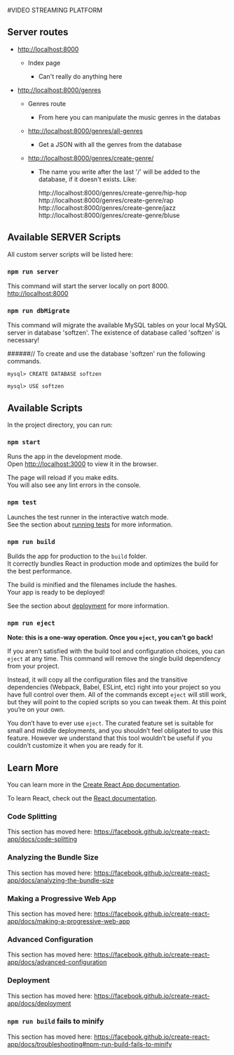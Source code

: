 #VIDEO STREAMING PLATFORM

## Server routes
- [http://localhost:8000](http://localhost:8000)

    - Index page

        - Can't really do anything here

- [http://localhost:8000/genres](http://localhost:8000/genres)

    - Genres route
    
        - From here you can manipulate the music genres in the databas

    - [http://localhost:8000/genres/all-genres](http://localhost:8000/all-genres)
        
        - Get a JSON with all the genres from the database

    - [http://localhost:8000/genres/create-genre/](http://localhost:8000/genres/create-genre/)
        
        - The name you write after the last '/' will be added to the database, if it doesn't exists. Like:
        
        
            http://localhost:8000/genres/create-genre/hip-hop
            http://localhost:8000/genres/create-genre/rap
            http://localhost:8000/genres/create-genre/jazz
            http://localhost:8000/genres/create-genre/bluse

## Available SERVER Scripts
All custom server scripts will be listed here:

### `npm run server`
This command will start the server locally on port 8000. 
[http://localhost:8000](http://localhost:8000)


### `npm run dbMigrate`
This command will migrate the available MySQL tables on your local MySQL server in database 'softzen'.
The existence of database called 'softzen' is necessary! 

######// To create and use the database 'softzen' run the following commands.

`mysql> CREATE DATABASE softzen`

`mysql> USE softzen`






## Available Scripts

In the project directory, you can run:

### `npm start`

Runs the app in the development mode.<br>
Open [http://localhost:3000](http://localhost:3000) to view it in the browser.

The page will reload if you make edits.<br>
You will also see any lint errors in the console.

### `npm test`

Launches the test runner in the interactive watch mode.<br>
See the section about [running tests](https://facebook.github.io/create-react-app/docs/running-tests) for more information.

### `npm run build`

Builds the app for production to the `build` folder.<br>
It correctly bundles React in production mode and optimizes the build for the best performance.

The build is minified and the filenames include the hashes.<br>
Your app is ready to be deployed!

See the section about [deployment](https://facebook.github.io/create-react-app/docs/deployment) for more information.

### `npm run eject`

**Note: this is a one-way operation. Once you `eject`, you can’t go back!**

If you aren’t satisfied with the build tool and configuration choices, you can `eject` at any time. This command will remove the single build dependency from your project.

Instead, it will copy all the configuration files and the transitive dependencies (Webpack, Babel, ESLint, etc) right into your project so you have full control over them. All of the commands except `eject` will still work, but they will point to the copied scripts so you can tweak them. At this point you’re on your own.

You don’t have to ever use `eject`. The curated feature set is suitable for small and middle deployments, and you shouldn’t feel obligated to use this feature. However we understand that this tool wouldn’t be useful if you couldn’t customize it when you are ready for it.

## Learn More

You can learn more in the [Create React App documentation](https://facebook.github.io/create-react-app/docs/getting-started).

To learn React, check out the [React documentation](https://reactjs.org/).

### Code Splitting

This section has moved here: https://facebook.github.io/create-react-app/docs/code-splitting

### Analyzing the Bundle Size

This section has moved here: https://facebook.github.io/create-react-app/docs/analyzing-the-bundle-size

### Making a Progressive Web App

This section has moved here: https://facebook.github.io/create-react-app/docs/making-a-progressive-web-app

### Advanced Configuration

This section has moved here: https://facebook.github.io/create-react-app/docs/advanced-configuration

### Deployment

This section has moved here: https://facebook.github.io/create-react-app/docs/deployment

### `npm run build` fails to minify

This section has moved here: https://facebook.github.io/create-react-app/docs/troubleshooting#npm-run-build-fails-to-minify
